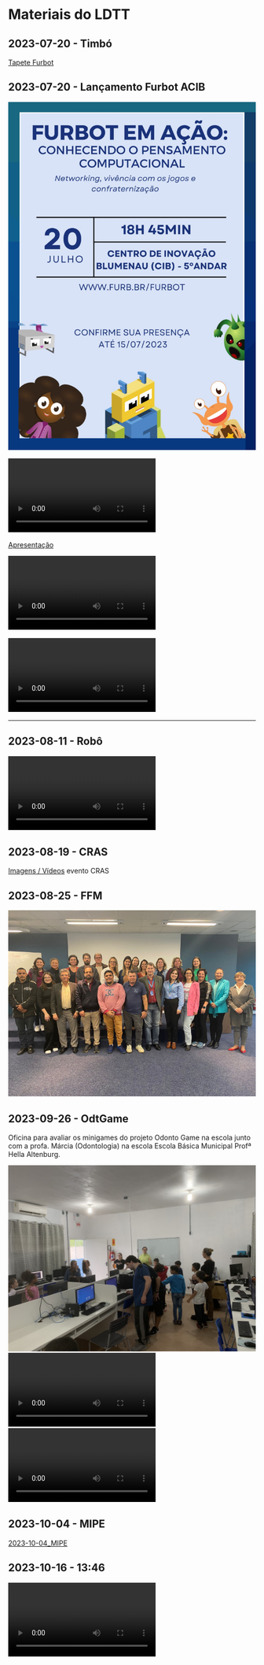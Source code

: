 # Materiais do LDTT

## 2023-07-20 - Timbó

[Tapete Furbot](./Documentos/2023-07-14_Timbo.mp4)  

## 2023-07-20 - Lançamento Furbot ACIB

![Evento](./Documentos/2023-07-20_evento.jpeg)  

<video src="./Documentos/2023-07-20_Video.mp4" controls title="Video"></video>  

[Apresentação](./Documentos/2023-07-20_apresentacao.pdf)

<video src="./Documentos/2023-07-20_Instagram.mp4" controls title="Instagram"></video>  

<video src="./Documentos/2023-07-20_NDTV.mp4" controls title="NDTV."></video>  

----

## 2023-08-11 - Robô

<video src="./Documentos/2023-08-11_Robo.mp4" controls title="./Documentos/2023-08-11_Robo.mp4"></video>  

## 2023-08-19 - CRAS

[Imagens / Vídeos](./CRAS%202023-08-19/ "2023-08-19_CRAS") evento CRAS  

## 2023-08-25 - FFM

![2023-08-25_FFM](./Documentos/2023-08-25_FFM.png)  

## 2023-09-26 - OdtGame

Oficina para avaliar os minigames do projeto Odonto Game na escola junto com a profa. Márcia (Odontologia) na escola Escola Básica Municipal Profª Hella Altenburg.  

![2023-09-26_OdtGame_a](./Documentos/2023-09-26_OdtGame_a.jpeg)  
<video src="./Documentos/2023-09-26_OdtGame_b.mp4" controls title="2023-09-26_OdtGame_b"></video>  
<video src="./Documentos/2023-09-26_OdtGame_c.mp4" controls title="2023-09-26_OdtGame_c"></video>  

## 2023-10-04 - MIPE

[2023-10-04_MIPE](./Documentos/2023-10-04_MIPE.pdf "2023-10-04_MIPE")  

## 2023-10-16 - 13:46

<video src="./Documentos/2023-10-16_LDTT_institucional.mp4" controls title="LDTT_institucional"></video>  
